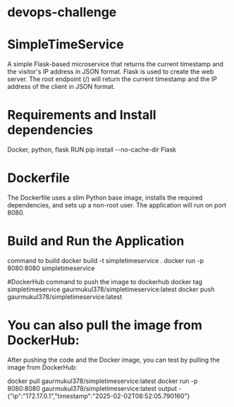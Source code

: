 # devops-challenge
# SimpleTimeService

A simple Flask-based microservice that returns the current timestamp and the visitor's IP address in JSON format.
Flask is used to create the web server.
The root endpoint (/) will return the current timestamp and the IP address of the client in JSON format.

# Requirements and  Install dependencies
Docker, python, flask
RUN pip install --no-cache-dir Flask

# Dockerfile 
The Dockerfile uses a slim Python base image, installs the required dependencies, and sets up a non-root user.
The application will run on port 8080.

# Build and Run the Application
command to build 
docker build -t simpletimeservice .
docker run -p 8080:8080 simpletimeservice

#DockerHub
command to push the image to dockerhub
docker tag simpletimeservice gaurmukul378/simpletimeservice:latest
docker push gaurmukul378/simpletimeservice:latest


# You can also pull the image from DockerHub:
After pushing the code and the Docker image, you can test by pulling the image from DockerHub:

docker pull gaurmukul378/simpletimeservice:latest
docker run -p 8080:8080 gaurmukul378/simpletimeservice:latest
output - {"ip":"172.17.0.1","timestamp":"2025-02-02T08:52:05.790160"}